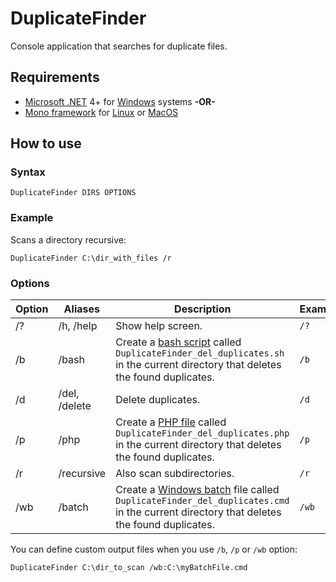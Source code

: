 # DuplicateFinder

Console application that searches for duplicate files.

## Requirements

* [Microsoft .NET](https://en.wikipedia.org/wiki/.NET_Framework) 4+ for [Windows](https://en.wikipedia.org/wiki/Microsoft_Windows) systems **-OR-**
* [Mono framework](https://en.wikipedia.org/wiki/Mono_%28software%29) for [Linux](https://en.wikipedia.org/wiki/Linux) or [MacOS](https://en.wikipedia.org/wiki/Mac_OS)

## How to use

### Syntax

```dos
DuplicateFinder DIRS OPTIONS
```

### Example

Scans a directory recursive:

```dos
DuplicateFinder C:\dir_with_files /r
```

### Options

Option |  Aliases  | Description  | Example  
------------ | ------------- | ------------- | -------------
/?  | /h, /help  | Show help screen.  | `/?`
/b  | /bash  | Create a [bash script](https://en.wikipedia.org/wiki/Bash_%28Unix_shell%29) called `DuplicateFinder_del_duplicates.sh` in the current directory that deletes the found duplicates.  | `/b`
/d  | /del, /delete  | Delete duplicates.  | `/d`
/p  | /php  | Create a [PHP file](https://en.wikipedia.org/wiki/PHP) called `DuplicateFinder_del_duplicates.php` in the current directory that deletes the found duplicates.  | `/p`
/r  | /recursive  | Also scan subdirectories.  | `/r`
/wb  | /batch  | Create a [Windows batch](https://en.wikipedia.org/wiki/Batch_file) file called `DuplicateFinder_del_duplicates.cmd` in the current directory that deletes the found duplicates.  | `/wb`

You can define custom output files when you use `/b`, `/p` or `/wb` option:

```dos
DuplicateFinder C:\dir_to_scan /wb:C:\myBatchFile.cmd
```

